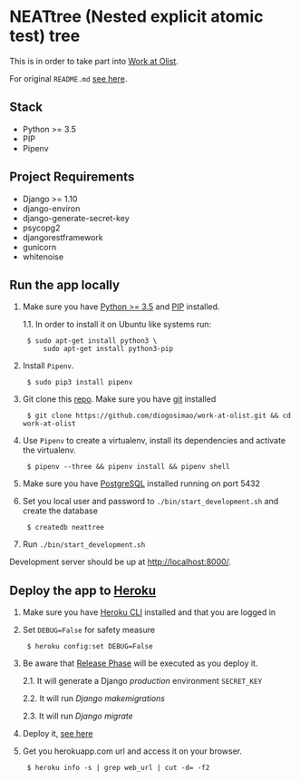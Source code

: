 # NEATtree (Nested explicit atomic test) tree

This is in order to take part into [Work at Olist](https://github.com/olist/work-at-olist).

For original `README.md` [see here](https://github.com/diogosimao/work-at-olist/blob/8df996261784661a5a54d0fdf9671b7c5f7cf2e2/README.md).

## Stack

- Python >= 3.5
- PIP
- Pipenv

## Project Requirements

- Django >= 1.10
- django-environ
- django-generate-secret-key
- psycopg2
- djangorestframework
- gunicorn
- whitenoise

## Run the app locally

1. Make sure you have [Python >= 3.5](https://www.python.org/downloads/source/) and [PIP](https://pip.pypa.io/en/stable/installing/) installed.

    1.1. In order to install it on Ubuntu like systems run:

        $ sudo apt-get install python3 \
            sudo apt-get install python3-pip

2. Install `Pipenv`.

        $ sudo pip3 install pipenv

3. Git clone this [repo](https://github.com/diogosimao/work-at-olist). Make sure you have [git](https://git-scm.com/book/en/v2/Getting-Started-Installing-Git) installed

        $ git clone https://github.com/diogosimao/work-at-olist.git && cd work-at-olist

4. Use `Pipenv` to create a virtualenv, install its dependencies and activate the virtualenv.

        $ pipenv --three && pipenv install && pipenv shell

5. Make sure you have [PostgreSQL](https://www.postgresql.org/download/) installed running on port 5432

6. Set you local user and password to `./bin/start_development.sh` and create the database

        $ createdb neattree

7. Run `./bin/start_development.sh`

Development server should be up at [http://localhost:8000/](http://127.0.0.1:8000/).


## Deploy the app to [Heroku](https://www.heroku.com/)

1. Make sure you have [Heroku CLI](https://devcenter.heroku.com/articles/heroku-cli) installed and that you are logged in

2. Set `DEBUG=False` for safety measure

        $ heroku config:set DEBUG=False

3. Be aware that [Release Phase](https://devcenter.heroku.com/articles/release-phase#defining-a-release-command) will be executed as you deploy it.

    2.1. It will generate a Django *production* environment `SECRET_KEY`

    2.2. It will run *Django makemigrations*

    2.3. It will run *Django migrate*

4. Deploy it, [see here](https://devcenter.heroku.com/articles/getting-started-with-python#deploy-the-app)

5. Get you herokuapp.com url and access it on your browser.

        $ heroku info -s | grep web_url | cut -d= -f2
